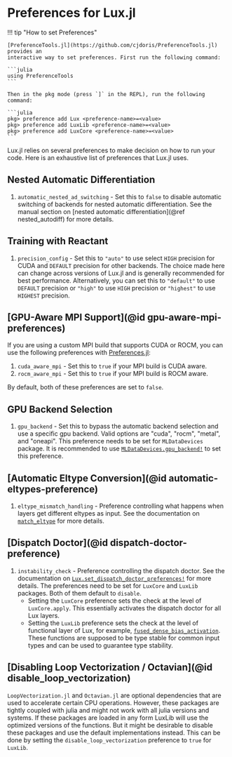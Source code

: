 # Preferences for Lux.jl

!!! tip "How to set Preferences"

    [PreferenceTools.jl](https://github.com/cjdoris/PreferenceTools.jl) provides an
    interactive way to set preferences. First run the following command:

    ```julia
    using PreferenceTools
    ```

    Then in the pkg mode (press `]` in the REPL), run the following command:

    ```julia
    pkg> preference add Lux <preference-name>=<value>
    pkg> preference add LuxLib <preference-name>=<value>
    pkg> preference add LuxCore <preference-name>=<value>
    ```

Lux.jl relies on several preferences to make decision on how to run your code. Here is an
exhaustive list of preferences that Lux.jl uses.

## Nested Automatic Differentiation

1. `automatic_nested_ad_switching` - Set this to `false` to disable automatic switching
   of backends for nested automatic differentiation. See the manual section on
   [nested automatic differentiation](@ref nested_autodiff) for more details.

## Training with Reactant

1. `precision_config` - Set this to `"auto"` to use select `HIGH` precision for CUDA and
   `DEFAULT` precision for other backends. The choice made here can change across versions
   of Lux.jl and is generally recommended for best performance. Alternatively, you can set
   this to `"default"` to use `DEFAULT` precision or `"high"` to use `HIGH` precision or
   `"highest"` to use `HIGHEST` precision.

## [GPU-Aware MPI Support](@id gpu-aware-mpi-preferences)

If you are using a custom MPI build that supports CUDA or ROCM, you can use the following
preferences with [Preferences.jl](https://github.com/JuliaPackaging/Preferences.jl):

1. `cuda_aware_mpi` - Set this to `true` if your MPI build is CUDA aware.
2. `rocm_aware_mpi` - Set this to `true` if your MPI build is ROCM aware.

By default, both of these preferences are set to `false`.

## GPU Backend Selection

1. `gpu_backend` - Set this to bypass the automatic backend selection and use a specific
   gpu backend. Valid options are "cuda", "rocm", "metal", and "oneapi". This preference
   needs to be set for `MLDataDevices` package. It is recommended to use
   [`MLDataDevices.gpu_backend!`](@ref) to set this preference.

## [Automatic Eltype Conversion](@id automatic-eltypes-preference)

1. `eltype_mismatch_handling` - Preference controlling what happens when layers get
   different eltypes as input. See the documentation on [`match_eltype`](@ref) for more
   details.

## [Dispatch Doctor](@id dispatch-doctor-preference)

1. `instability_check` - Preference controlling the dispatch doctor. See the documentation
   on [`Lux.set_dispatch_doctor_preferences!`](@ref) for more details. The preferences need
   to be set for `LuxCore` and `LuxLib` packages. Both of them default to `disable`.
   - Setting the `LuxCore` preference sets the check at the level of `LuxCore.apply`. This
     essentially activates the dispatch doctor for all Lux layers.
   - Setting the `LuxLib` preference sets the check at the level of functional layer of
     Lux, for example, [`fused_dense_bias_activation`](@ref). These functions are supposed
     to be type stable for common input types and can be used to guarantee type stability.

## [Disabling Loop Vectorization / Octavian](@id disable_loop_vectorization)

`LoopVectorization.jl` and `Octavian.jl` are optional dependencies that are used to
accelerate certain CPU operations. However, these packages are tightly coupled with julia
and might not work with all julia versions and systems. If these packages are loaded in any
form LuxLib will use the optimized versions of the functions. But it might be desirable to
disable these packages and use the default implementations instead. This can be done by
setting the `disable_loop_vectorization` preference to `true` for `LuxLib`.

